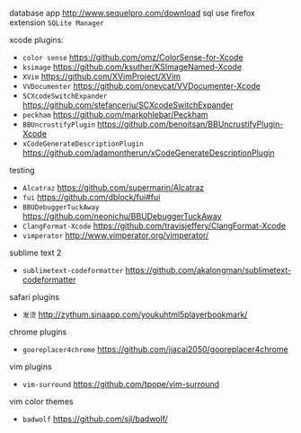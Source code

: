 
database app
http://www.sequelpro.com/download
sql use firefox extension ```SQLite Manager```


xcode plugins: 
* `color sense` https://github.com/omz/ColorSense-for-Xcode
* `ksimage` https://github.com/ksuther/KSImageNamed-Xcode
* `XVim` https://github.com/XVimProject/XVim
* `VVDocumenter` https://github.com/onevcat/VVDocumenter-Xcode
* `SCXcodeSwitchExpander` https://github.com/stefanceriu/SCXcodeSwitchExpander
* `peckham` https://github.com/markohlebar/Peckham
* `BBUncrustifyPlugin` https://github.com/benoitsan/BBUncrustifyPlugin-Xcode
* `xCodeGenerateDescriptionPlugin` https://github.com/adamontherun/xCodeGenerateDescriptionPlugin

testing
* `Alcatraz` https://github.com/supermarin/Alcatraz
* `fui` https://github.com/dblock/fui#fui
* `BBUDebuggerTuckAway` https://github.com/neonichu/BBUDebuggerTuckAway
* `ClangFormat-Xcode` https://github.com/travisjeffery/ClangFormat-Xcode 
* `vimperator` http://www.vimperator.org/vimperator/  

sublime text 2
* `sublimetext-codeformatter` https://github.com/akalongman/sublimetext-codeformatter

safari plugins
* `发烫` http://zythum.sinaapp.com/youkuhtml5playerbookmark/

chrome plugins
* `gooreplacer4chrome` https://github.com/jiacai2050/gooreplacer4chrome

vim plugins
* `vim-surround` https://github.com/tpope/vim-surround

vim color themes
* `badwolf` https://github.com/sjl/badwolf/